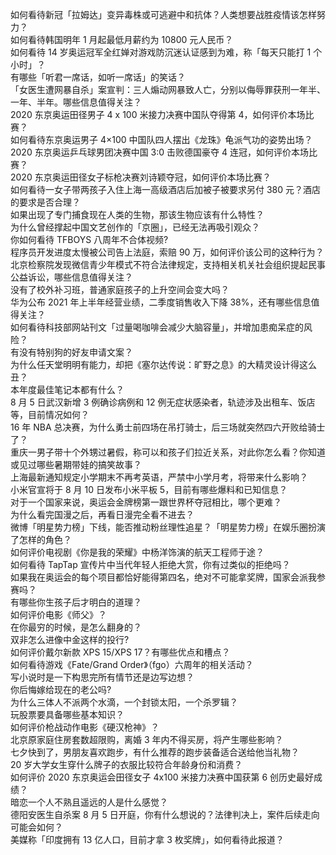 如何看待新冠「拉姆达」变异毒株或可逃避中和抗体？人类想要战胜疫情该怎样努力？  
如何看待韩国明年 1 月起最低月薪约为 10800 元人民币？  
如何看待 14 岁奥运冠军全红婵对游戏防沉迷认证感到为难，称「每天只能打 1 个小时」？  
有哪些「听君一席话，如听一席话」的笑话？  
「女医生遭网暴自杀」案宣判：三人煽动网暴致人亡，分别以侮辱罪获刑一年半、一年、半年。哪些信息值得关注？  
2020 东京奥运田径男子 4 x 100 米接力决赛中国队夺得第 4，如何评价本场比赛？  
如何看待东京奥运男子 4×100 中国队四人摆出《龙珠》龟派气功的姿势出场？  
2020 东京奥运乒乓球男团决赛中国 3:0 击败德国豪夺 4 连冠，如何评价本场比赛？  
2020 东京奥运田径女子标枪决赛刘诗颖夺冠，如何评价本场比赛？  
如何看待一女子带两孩子入住上海一高级酒店后加被子被要求另付 380 元？酒店的要求是否合理？  
如果出现了专门捕食现在人类的生物，那该生物应该有什么特性？  
为什么曾经撑起中国文艺创作的「京圈」，已经无法再吸引观众？  
你如何看待 TFBOYS 八周年不合体视频?  
程序员开发进度太慢被公司告上法庭，索赔 90 万，如何评价该公司的这种行为？  
北京检察院发现微信青少年模式不符合法律规定，支持相关机关社会组织提起民事公益诉讼，哪些信息值得关注？  
没有了校外补习班，普通家庭孩子的上升空间会变大吗？  
华为公布 2021 年上半年经营业绩，二季度销售收入下降 38%，还有哪些信息值得关注？  
如何看待科技部网站刊文「过量喝咖啡会减少大脑容量」，并增加患痴呆症的风险？  
有没有特别狗的好友申请文案？  
为什么任天堂明明有能力，却把《塞尔达传说：旷野之息》的大精灵设计得这么丑？  
本年度最佳笔记本都有什么？  
8 月 5 日武汉新增 3 例确诊病例和 12 例无症状感染者，轨迹涉及出租车、饭店等，目前情况如何？  
16 年 NBA 总决赛，为什么勇士前四场在吊打骑士，后三场就突然四六开败给骑士了？  
重庆一男子带十个外甥过暑假，称可以和孩子们拉近关系，对此你怎么看？你知道或见过哪些暑期带娃的搞笑故事？  
上海最新通知规定小学期末不再考英语，严禁中小学月考，将带来什么影响？  
小米官宣将于 8 月 10 日发布小米平板 5，目前有哪些爆料和已知信息？  
对于一个国家来说，奥运会金牌榜第一跟世界杯夺冠相比，哪个更难？  
为什么看完国漫之后，再看日漫完全看不进去？  
微博「明星势力榜」下线，能否推动粉丝理性追星？「明星势力榜」在娱乐圈扮演了怎样的角色？  
如何评价电视剧《你是我的荣耀》中杨洋饰演的航天工程师于途？  
如何看待 TapTap 宣传片中当代年轻人拒绝大赏，你有过类似的拒绝吗？  
如果我在奥运会的每个项目都恰好能得第四名，绝对不可能拿奖牌，国家会派我参赛吗？  
有哪些你生孩子后才明白的道理？  
如何评价电影《师父》？  
在你最穷的时候，是怎么翻身的？  
双非怎么进像中金这样的投行?  
如何评价戴尔新款 XPS 15/XPS 17？有哪些优点和槽点？  
如何看待游戏《Fate/Grand Order》（fgo）六周年的相关活动？  
写小说时是一下构思完所有情节还是边写边想？  
你后悔嫁给现在的老公吗?  
为什么三体人不派两个水滴，一个封锁太阳，一个杀罗辑？  
玩股票要具备哪些基本知识？  
如何评价枪战动作电影《硬汉枪神》？  
北京原家庭住房套数超限购，离婚 3 年内不得买房，将产生哪些影响？  
七夕快到了，男朋友喜欢跑步，有什么推荐的跑步装备适合送给他当礼物？  
20 岁大学女生穿什么牌子的衣服比较符合年龄身份和消费？  
如何评价 2020 东京奥运会田径女子 4x100 米接力决赛中国获第 6 创历史最好成绩？  
暗恋一个人不熟且遥远的人是什么感觉？  
德阳安医生自杀案 8 月 5 日开庭，你有什么想说的？法律判决上，案件后续走向可能会如何？  
美媒称「印度拥有 13 亿人口，目前才拿 3 枚奖牌」，如何看待此报道？  
